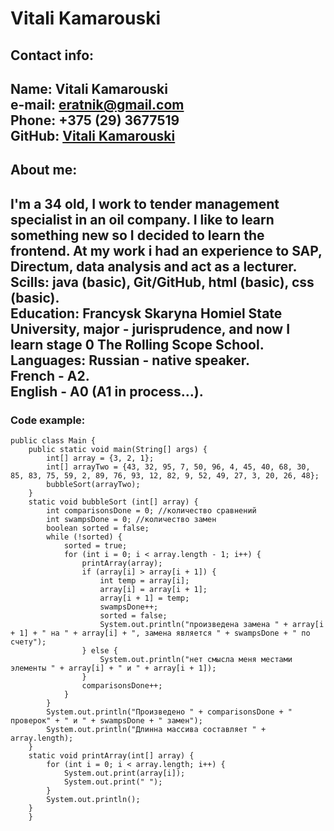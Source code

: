 # Vitali Kamarouski

## **Contact info:**
**Name:** Vitali Kamarouski<br>
**e-mail:** eratnik@gmail.com<br>
**Phone:** +375 (29) 3677519<br>
**GitHub:** [Vitali Kamarouski](https://github.com/eratnik)<br>
---
## **About me:**
I'm a 34 old, I work to tender management specialist in an oil company. I like to learn something new so I decided to learn the frontend. At my work i had an experience to SAP, Directum, data analysis and act as a lecturer.<br>
**Scills:** java (basic), Git/GitHub, html (basic), css (basic).<br>
**Education:** Francysk Skaryna Homiel State University, major - jurisprudence, and now I learn stage 0 The Rolling Scope School.<br>
**Languages:**
Russian - native speaker.<br>
French - A2.<br>
English - A0 (A1 in process…).<br>
----
### Code example: 
```
public class Main {
    public static void main(String[] args) {
        int[] array = {3, 2, 1};
        int[] arrayTwo = {43, 32, 95, 7, 50, 96, 4, 45, 40, 68, 30, 85, 83, 75, 59, 2, 89, 76, 93, 12, 82, 9, 52, 49, 27, 3, 20, 26, 48};
        bubbleSort(arrayTwo);
    }
    static void bubbleSort (int[] array) {
        int comparisonsDone = 0; //количество сравнений
        int swampsDone = 0; //количество замен
        boolean sorted = false;
        while (!sorted) {
            sorted = true;
            for (int i = 0; i < array.length - 1; i++) {
                printArray(array);
                if (array[i] > array[i + 1]) {
                    int temp = array[i];
                    array[i] = array[i + 1];
                    array[i + 1] = temp;
                    swampsDone++;
                    sorted = false;
                    System.out.println("произведена замена " + array[i + 1] + " на " + array[i] + ", замена является " + swampsDone + " по счету");
                } else {
                    System.out.println("нет смысла меня местами элементы " + array[i] + " и " + array[i + 1]);
                }
                comparisonsDone++;
            }
        }
        System.out.println("Произведено " + comparisonsDone + " проверок" + " и " + swampsDone + " замен");
        System.out.println("Длинна массива составляет " + array.length);
    }
    static void printArray(int[] array) {
        for (int i = 0; i < array.length; i++) {
            System.out.print(array[i]);
            System.out.print(" ");
        }
        System.out.println();
    }
    }
```